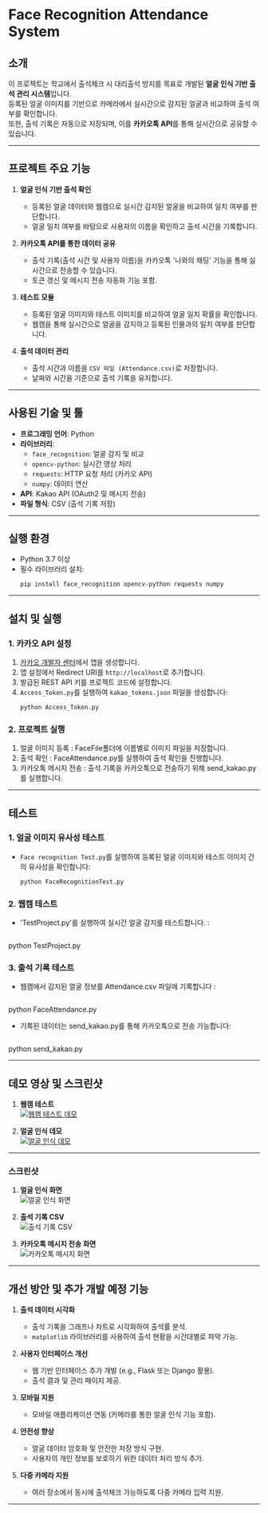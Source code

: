 # Face Recognition Attendance System

## 소개
이 프로젝트는 학교에서 출석체크 시 대리출석 방지를 목표로 개발된 **얼굴 인식 기반 출석 관리 시스템**입니다.  
등록된 얼굴 이미지를 기반으로 카메라에서 실시간으로 감지된 얼굴과 비교하여 출석 여부를 확인합니다.  
또한, 출석 기록은 자동으로 저장되며, 이를 **카카오톡 API**를 통해 실시간으로 공유할 수 있습니다.

---

## 프로젝트 주요 기능

1. **얼굴 인식 기반 출석 확인**
   - 등록된 얼굴 데이터와 웹캠으로 실시간 감지된 얼굴을 비교하여 일치 여부를 판단합니다.
   - 얼굴 일치 여부를 바탕으로 사용자의 이름을 확인하고 출석 시간을 기록합니다.

2. **카카오톡 API를 통한 데이터 공유**
   - 출석 기록(출석 시간 및 사용자 이름)을 카카오톡 '나와의 채팅' 기능을 통해 실시간으로 전송할 수 있습니다.
   - 토큰 갱신 및 메시지 전송 자동화 기능 포함.

3. **테스트 모듈**
   - 등록된 얼굴 이미지와 테스트 이미지를 비교하여 얼굴 일치 확률을 확인합니다.
   - 웹캠을 통해 실시간으로 얼굴을 감지하고 등록된 인물과의 일치 여부를 판단합니다.

4. **출석 데이터 관리**
   - 출석 시간과 이름을 `CSV 파일 (Attendance.csv)`로 저장합니다.
   - 날짜와 시간을 기준으로 출석 기록을 유지합니다.

---

## 사용된 기술 및 툴

- **프로그래밍 언어**: Python  
- **라이브러리**:  
  - `face_recognition`: 얼굴 감지 및 비교  
  - `opencv-python`: 실시간 영상 처리  
  - `requests`: HTTP 요청 처리 (카카오 API)  
  - `numpy`: 데이터 연산  
- **API**: Kakao API (OAuth2 및 메시지 전송)  
- **파일 형식**: CSV (출석 기록 저장)  

---

## 실행 환경

- Python 3.7 이상  
- 필수 라이브러리 설치:
  ```bash
  pip install face_recognition opencv-python requests numpy

---

## 설치 및 실행

### 1. 카카오 API 설정
1. [카카오 개발자 센터](https://developers.kakao.com)에서 앱을 생성합니다.
2. 앱 설정에서 Redirect URI를 `http://localhost`로 추가합니다.
3. 발급된 REST API 키를 프로젝트 코드에 설정합니다.
4. `Access_Token.py`를 실행하여 `kakao_tokens.json` 파일을 생성합니다:
   ```bash
   python Access_Token.py

### 2. 프로젝트 실행
1. 얼굴 이미지 등록 : FaceFile폴더에 이름별로 이미지 파일을 저장합니다.
2. 출석 확인 : FaceAttendance.py를 실행하여 출석 확인을 진행합니다.
3. 카카오톡 메시지 전송 : 출석 기록을 카카오톡으로 전송하기 위해 send_kakao.py를 실행합니다.

---


## 테스트

### 1. 얼굴 이미지 유사성 테스트
- `Face recognition Test.py`를 실행하여 등록된 얼굴 이미지와 테스트 이미지 간의 유사성을 확인합니다:
  ```bash
  python FaceRecognitionTest.py

### 2. 웹캠 테스트
- 'TestProject.py'를 실행하여 실시간 얼굴 감지를 테스트합니다. :
  ```bash
 python TestProject.py

 ### 3. 출석 기록 테스트
- 웹캠에서 감지된 얼굴 정보를 Attendance.csv 파일에 기록합니다 :
  ```bash
 python FaceAttendance.py

- 기록된 데이터는 send_kakao.py를 통해 카카오톡으로 전송 가능합니다:
  ```bash
 python send_kakao.py

---

## 데모 영상 및 스크린샷

1. **웹캠 테스트**  
   [![웹캠 테스트 데모](https://via.placeholder.com/600x400?text=Webcam+Test+Demo)](https://youtu.be/54gbMIA_T5M)

2. **얼굴 인식 데모**  
   [![얼굴 인식 데모](https://via.placeholder.com/600x400?text=Face+Recognition+Demo)](https://youtu.be/mGLfRhTNF9I)

---

### 스크린샷

1. **얼굴 인식 화면**  
   ![얼굴 인식 화면](https://via.placeholder.com/600x400?text=Face+Recognition+Screen)

2. **출석 기록 CSV**  
   ![출석 기록 CSV](https://via.placeholder.com/600x400?text=Attendance+CSV)

3. **카카오톡 메시지 전송 화면**  
   ![카카오톡 메시지 화면](https://via.placeholder.com/600x400?text=KakaoTalk+Message)

---

## 개선 방안 및 추가 개발 예정 기능

1. **출석 데이터 시각화**
   - 출석 기록을 그래프나 차트로 시각화하여 출석률 분석.
   - `matplotlib` 라이브러리를 사용하여 출석 현황을 시간대별로 파악 가능.

2. **사용자 인터페이스 개선**
   - 웹 기반 인터페이스 추가 개발 (e.g., Flask 또는 Django 활용).
   - 출석 결과 및 관리 페이지 제공.

3. **모바일 지원**
   - 모바일 애플리케이션 연동 (카메라를 통한 얼굴 인식 기능 포함).

4. **안전성 향상**
   - 얼굴 데이터 암호화 및 안전한 저장 방식 구현.
   - 사용자의 개인 정보를 보호하기 위한 데이터 처리 방식 추가.

5. **다중 카메라 지원**
   - 여러 장소에서 동시에 출석체크 가능하도록 다중 카메라 입력 지원.

---
